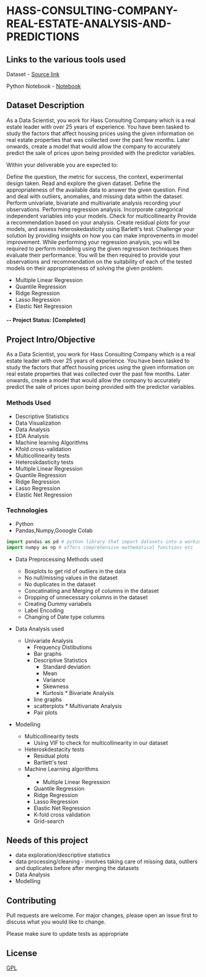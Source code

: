 # HASS-CONSULTING-COMPANY-REAL-ESTATE-ANALYSIS-AND-PREDICTIONS

## Links to the various tools used 

Dataset - [Source link](http://bit.ly/IndependentProjectWeek7Dataset)

Python Notebook - [Notebook](https://colab.research.google.com/drive/1OQvv2j5OQ9FyrYvx0k3j5FxVzOgxGjIW?usp=sharing)


## Dataset Description

As a Data Scientist, you work for Hass Consulting Company which is a real estate leader with over 25 years of experience. You have been tasked to study the factors that affect housing prices using the given information on real estate properties that was collected over the past few months. Later onwards, create a model that would allow the company to accurately predict the sale of prices upon being provided with the predictor variables. 

Within your deliverable you are expected to:

Define the question, the metric for success, the context, experimental design taken.
Read and explore the given dataset.
Define the appropriateness of the available data to answer the given question.
Find and deal with outliers, anomalies, and missing data within the dataset.
Perform univariate, bivariate and multivariate analysis recording your observations.
Performing regression analysis.
Incorporate categorical independent variables into your models.
Check for multicollinearity
Provide a recommendation based on your analysis. 
Create residual plots for your models, and assess heteroskedasticity using Barlett's test.
Challenge your solution by providing insights on how you can make improvements in model improvement.
While performing your regression analysis, you will be required to perform modeling using the given regression techniques then evaluate their performance. You will be then required to provide your observations and recommendation on the suitability of each of the tested models on their appropriateness of solving the given problem. 

 * Multiple Linear Regression
 * Quantile Regression
 * Ridge Regression
 * Lasso Regression
 * Elastic Net Regression

#### -- Project Status: [Completed]

## Project Intro/Objective

As a Data Scientist, you work for Hass Consulting Company which is a real estate leader with over 25 years of experience. You have been tasked to study the factors that affect housing prices using the given information on real estate properties that was collected over the past few months. Later onwards, create a model that would allow the company to accurately predict the sale of prices upon being provided with the predictor variables. 


### Methods Used
* Descriptive Statistics
* Data Visualization
* Data Analysis
* EDA Analysis
* Machine learning Algorithms
* Kfold cross-validation
* Multicollinearity tests
* Heteroskdasticity tests
* Multiple Linear Regression
* Quantile Regression
* Ridge Regression
* Lasso Regression
* Elastic Net Regression
   
### Technologies
* Python
* Pandas,Numpy,Gooogle Colab


```python
import pandas as pd # python library that import datasets into a working env and does so much more such as helping in cleaning datasets etc
import numpy as np # offers comprehensive mathematical functions etc
```

 * Data Preprocessing Methods used
    *  Boxplots to get rid of outliers in the data
    *  No null/missing values in the dataset 
    *  No duplicates in the dataset
    *  Concatinating and Merging of columns in the dataset
    *  Dropping of unnecessary columns in the dataset
    *  Creating Dummy variabels
    *  Label  Encoding 
    *  Changing of Date type columns 
    
 * Data Analysis used
      * Univariate Analysis 
          * Frequency Distibutions
          * Bar graphs
          * Descriptive Statistics
              * Standard deviation
              * Mean
              * Variance
              * Skewness
              * Kurtosis
       * Bivariate Analysis
           * line graphs
           * scatterplots
       * Multivariate Analysis 
           * Pair plots
  * Modelling
       * Multicollinearity  tests
           * Using VIF to check for multicollinearity in our dataset
       * Heteroskdestacity tests
            * Residual plots
            * Bartlett's test
       * Machine Learning algorithms
            * * Multiple Linear Regression
            * Quantile Regression
            * Ridge Regression
            * Lasso Regression
            * Elastic Net Regression
            * K-fold cross validation
            * Grid-search 

   
## Needs of this project
- data exploration/descriptive statistics
- data processing/cleaning - involves taking care of missing data, outliers and duplicates before after merging the datasets
- Data Analysis 
- Modelling


## Contributing
Pull requests are welcome. For major changes, please open an issue first to discuss what you would like to change.

Please make sure to update tests as appropriate

## License
[GPL](https://www.gnu.org/licenses/gpl-3.0.en.html)
